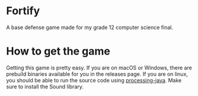 # Fortify
A base defense game made for my grade 12 computer science final.

# How to get the game
Getting this game is pretty easy. If you are on macOS or Windows, there are prebuild binaries available for you in the releases page. If you are on linux, you should be able to run the source code using <a href="https://processing.org/">processing-java</a>. Make sure to install the Sound library.
